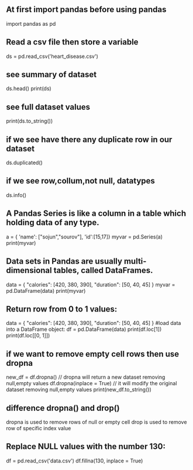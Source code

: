## At first import pandas before using pandas
import pandas as pd

## Read a csv file then store a variable
ds = pd.read_csv('heart_disease.csv')

## see summary of dataset
ds.head()
print(ds)

## see full dataset values
print(ds.to_string())

## if we see have there any duplicate row in our dataset
ds.duplicated()

## if we see row,collum,not null, datatypes
ds.info()

## A Pandas Series is like a column in a table which holding data of any type.
a = { 'name': ["sojun","sourov"],
'id':[15,17]}
myvar = pd.Series(a)
print(myvar)

## Data sets in Pandas are usually multi-dimensional tables, called DataFrames.
data = {
  "calories": [420, 380, 390],
  "duration": [50, 40, 45]
}
myvar = pd.DataFrame(data)
print(myvar)

## Return row from 0 to 1 values:
data = {
  "calories": [420, 380, 390],
  "duration": [50, 40, 45]
}
#load data into a DataFrame object:
df = pd.DataFrame(data)
print(df.loc[1])
print(df.loc[[0, 1]])

## if we want to remove empty cell rows then use dropna
new_df = df.dropna() // dropna will return a new dataset removing null,empty values
df.dropna(inplace = True) // it will modify the original dataset removing null,empty values
print(new_df.to_string())

## difference dropna() and drop()
dropna is used to remove rows of null or empty cell 
drop is used to remove row of specific index value

## Replace NULL values with the number 130:
df = pd.read_csv('data.csv')
df.fillna(130, inplace = True)

